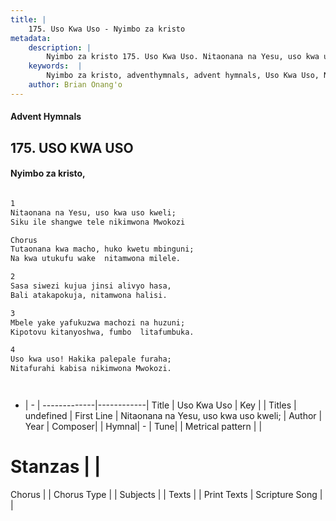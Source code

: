 ```yaml
---
title: |
    175. Uso Kwa Uso - Nyimbo za kristo
metadata:
    description: |
        Nyimbo za kristo 175. Uso Kwa Uso. Nitaonana na Yesu, uso kwa uso kweli;  Siku ile shangwe tele nikimwona Mwokozi  Chorus Tutaonana kwa macho, huko kwetu mbinguni;  Na kwa utukufu wake  nitamwona milele.  
    keywords:  |
        Nyimbo za kristo, adventhymnals, advent hymnals, Uso Kwa Uso, Nitaonana na Yesu, uso kwa uso kweli; . 
    author: Brian Onang'o
---
```


#### Advent Hymnals
## 175. USO KWA USO
####  Nyimbo za kristo,

```txt

1
Nitaonana na Yesu, uso kwa uso kweli; 
Siku ile shangwe tele nikimwona Mwokozi

Chorus
Tutaonana kwa macho, huko kwetu mbinguni; 
Na kwa utukufu wake  nitamwona milele.

2
Sasa siwezi kujua jinsi alivyo hasa, 
Bali atakapokuja, nitamwona halisi.

3
Mbele yake yafukuzwa machozi na huzuni; 
Kipotovu kitanyoshwa, fumbo  litafumbuka.

4
Uso kwa uso! Hakika palepale furaha; 
Nitafurahi kabisa nikimwona Mwokozi. 




```

- |   -  |
-------------|------------|
Title | Uso Kwa Uso |
Key |  |
Titles | undefined |
First Line | Nitaonana na Yesu, uso kwa uso kweli;  |
Author | 
Year | 
Composer| |
Hymnal|  - |
Tune|  |
Metrical pattern | |
# Stanzas |  |
Chorus |  |
Chorus Type |  |
Subjects | |
Texts |  |
Print Texts | 
Scripture Song |  |
    
